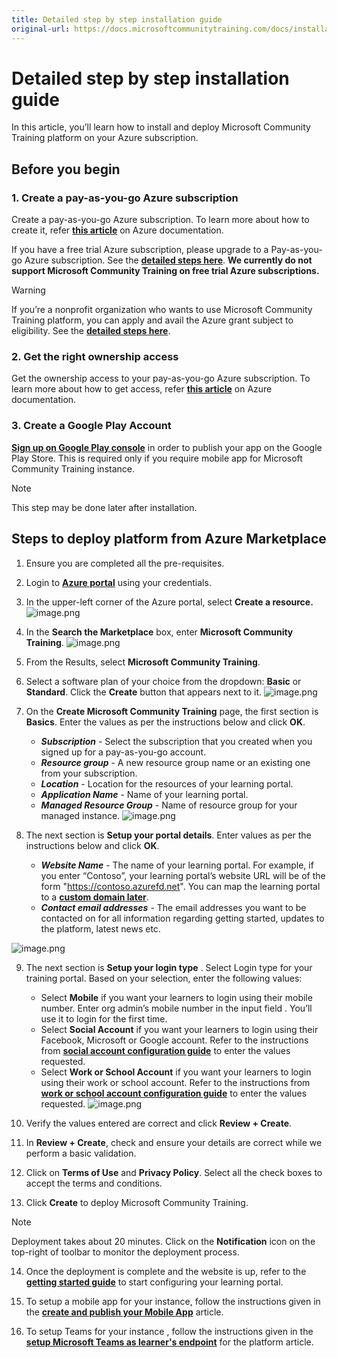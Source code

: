 ```yaml
---
title: Detailed step by step installation guide
original-url: https://docs.microsoftcommunitytraining.com/docs/installation-guide-detailed-steps
---
```


# Detailed step by step installation guide

In this article, you’ll learn how to install and deploy Microsoft Community Training platform on your Azure subscription.

## Before you begin

### 1.	Create a pay-as-you-go Azure subscription  
Create a pay-as-you-go Azure subscription. To learn more about how to create it, refer [**this article**](https://azure.microsoft.com/en-in/pricing/purchase-options/pay-as-you-go/) on Azure documentation. 

If you have a free trial Azure subscription, please upgrade to a Pay-as-you-go Azure subscription. See the [**detailed steps here**](https://docs.microsoft.com/azure/billing/billing-upgrade-azure-subscription#upgrade-your-azure-free-account). **We currently do not support Microsoft Community Training on free trial Azure subscriptions.**

> [!WARNING]
> If you’re a nonprofit organization who wants to use Microsoft Community Training platform, you can apply and avail the Azure grant subject to eligibility. See the [**detailed steps here**](../../infrastructure-management/install-your-platform-instance/10_setup-platform-instance-on-azure-subscription-for-nonprofits).

### 2.	Get the right ownership access 
Get the ownership access to your pay-as-you-go Azure subscription. To learn more about how to get access, refer [**this article**](https://docs.microsoft.com/azure/role-based-access-control/overview) on Azure documentation. 
    
### 3.	Create a Google Play Account 
[**Sign up on Google Play console**](https://play.google.com/apps/publish/signup/)  in order to publish your app on the Google Play Store.  This is required only if you require mobile app for Microsoft Community Training instance. 

> [!NOTE]
> This step may be done later after installation.

## Steps to deploy platform from Azure Marketplace  

1.	Ensure you are completed all the pre-requisites.

2.	Login to [**Azure portal**](https://portal.azure.com/) using your credentials.

3.	In the upper-left corner of the Azure portal, select **Create a resource.**  
![image.png](../../media/image%2813%29.png)
    
4.	In the **Search the Marketplace** box, enter **Microsoft Community Training**.
![image.png](../../media/image%2896%29.png)
    
5.	From the Results, select **Microsoft Community Training**. 

6.	Select a software plan of your choice from the dropdown: **Basic** or **Standard**. Click the **Create** button that appears next to it.
![image.png](../../media/image%2898%29.png)
    
7.	On the **Create Microsoft Community Training** page, the first section is **Basics**. Enter the values as per the instructions below and click **OK**.
    * ***Subscription*** - Select the subscription that you created when you signed up for a pay-as-you-go account.
    * ***Resource group*** - A new resource group name or an existing one from your subscription.
    * ***Location*** - Location for the resources of your learning portal. 
    * ***Application Name*** - Name of your learning portal.
    * ***Managed Resource Group*** - Name of resource group for your managed instance.
![image.png](../../media/image%2897%29.png)

8. The next section is **Setup your portal details**. Enter values as per the instructions below and click **OK**.
    * ***Website Name*** - The name of your learning portal. For example, if you enter “Contoso”, your learning portal’s website URL will be of the form "https://contoso.azurefd.net". You can map the learning portal to a [**custom domain later**](../../infrastructure-management/configure-your-platform-infrastructure/2_setup-custom-domain-url).
    * ***Contact email addresses*** - The email addresses you want to be contacted on for all information regarding getting started, updates to the platform, latest news etc. 

![image.png](../../media/image%28357%29.png)

9. The next section is **Setup your login type** . Select Login type for your training portal.  Based on your selection, enter the following values:
    * Select **Mobile** if you want your learners to login using their mobile number. Enter org admin’s mobile number in the input field . You’ll use it to login for the first time.
    * Select **Social Account** if you want your learners to login using their Facebook, Microsoft or Google account. Refer to the instructions from [**social account configuration guide**](../../infrastructure-management/install-your-platform-instance/4_configure-login-social-work-school-account#social-account-or-email-based-authentication) to enter the values requested.
    * Select **Work or School Account** if you want your learners to login using their work or school account. Refer to the instructions from [**work or school account configuration guide**](../../infrastructure-management/install-your-platform-instance/4_configure-login-social-work-school-account#work-or-school-account-based-authentication) to enter the values requested.
![image.png](../../media/image%2899%29.png)

10. Verify the values entered are correct and click **Review + Create**.

11. In **Review + Create**, check and ensure your details are correct while we perform a basic validation. 

12. Click on **Terms of Use** and **Privacy Policy**. Select all the check boxes to accept the terms and conditions.

13. Click **Create** to deploy Microsoft Community Training. 

  > [!NOTE]
  > Deployment takes about 20 minutes. Click on the **Notification** icon on the top-right of toolbar to monitor the deployment process.

14. Once the deployment is complete and the website is up, refer to the [**getting started guide**](../../get-started/4_step-by-step-configuration-guide) to start configuring your learning portal. 

16. To setup a mobile app for your instance, follow the instructions given in the [**create and publish your Mobile App**](../../infrastructure-management/install-your-platform-instance/5_create-publish-mobile-app) article. 

17. To setup Teams for your instance , follow the instructions given in the [**setup Microsoft Teams as learner's endpoint**](../../infrastructure-management/install-your-platform-instance/7_create-teams-app-for-your-training-portal) for the platform article. 